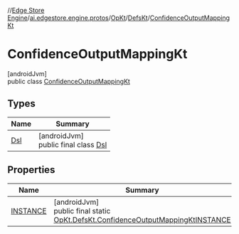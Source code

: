 //[Edge Store Engine](../../../../../index.md)/[ai.edgestore.engine.protos](../../../index.md)/[OpKt](../../index.md)/[DefsKt](../index.md)/[ConfidenceOutputMappingKt](index.md)

# ConfidenceOutputMappingKt

[androidJvm]\
public class [ConfidenceOutputMappingKt](index.md)

## Types

| Name | Summary |
|---|---|
| [Dsl](-dsl/index.md) | [androidJvm]<br>public final class [Dsl](-dsl/index.md) |

## Properties

| Name | Summary |
|---|---|
| [INSTANCE](index.md#1686867178%2FProperties%2F-89531115) | [androidJvm]<br>public final static [OpKt.DefsKt.ConfidenceOutputMappingKt](index.md)[INSTANCE](index.md#1686867178%2FProperties%2F-89531115) |
